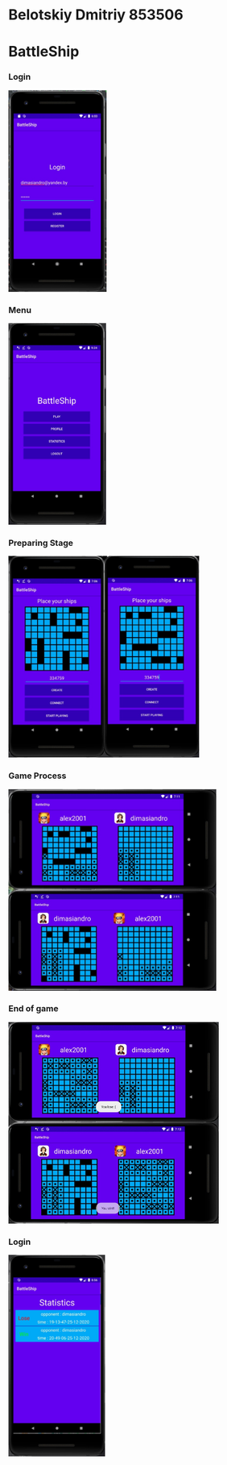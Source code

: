 # Belotskiy Dmitriy 853506
# BattleShip
<h3> Login </h3>
<p>
  <img src="Screenshots/Login.jpg" height=400>
</p>
<h3> Menu </h3>
<p>
  <img src="Screenshots/MainMenu.jpg" height=400>
</p>
<h3> Preparing Stage </h3>
<p>
  <img src="Screenshots/PreparingStage.jpg" height=400>
</p>
<h3> Game Process </h3>
<p>
  <img src="Screenshots/GameProcess.jpg" height=400>
</p>
<h3> End of game </h3>
<p>
  <img src="Screenshots/EndGame.jpg" height=400>
</p>
<h3> Login </h3>
<p>
  <img src="Screenshots/Statistics.jpg" height=400>
</p>
